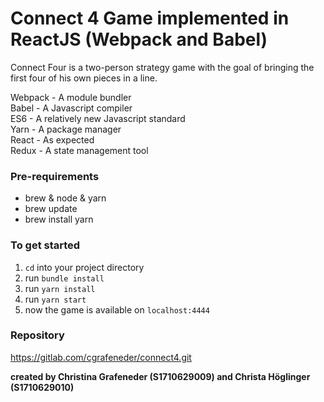 # Connect 4 Game implemented in ReactJS (Webpack and Babel)

Connect Four is a two-person strategy game with the goal of bringing the first four of his own pieces in a line.

Webpack - A module bundler  
Babel - A Javascript compiler  
ES6 - A relatively new Javascript standard  
Yarn - A package manager  
React - As expected  
Redux - A state management tool  

### Pre-requirements
- brew & node & yarn
- brew update
- brew install yarn

### To get started
1. `cd` into your project directory
2. run `bundle install`
3. run `yarn install`
4. run `yarn start`
5. now the game is available on `localhost:4444`

### Repository
https://gitlab.com/cgrafeneder/connect4.git

**created by Christina Grafeneder (S1710629009) and Christa Höglinger (S1710629010)**